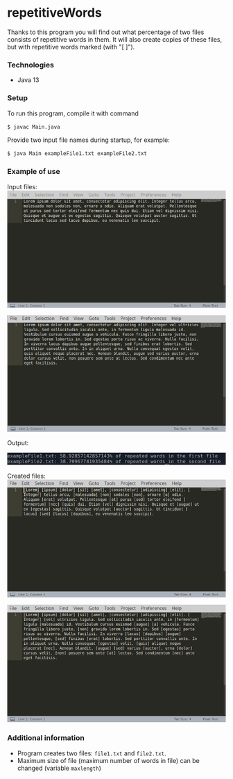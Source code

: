 # repetitiveWords

Thanks to this program you will find out what percentage of two files consists of repetitive words in them. It will also create copies of these files, but with repetitive words marked (with "[ ]").

### Technologies
* Java 13

### Setup
To run this program, compile it with command
```sh
$ javac Main.java
```
Provide two input file names during startup, for example:
```sh
$ java Main exampleFile1.txt exampleFile2.txt
```

### Example of use

Input files:
![File1](./screenshots/exampleFile1.png)

![File2](./screenshots/exampleFile2.png)

Output:


![Output](./screenshots/exampleOutput.png)

Created files:
![File1](./screenshots/file1result.png)

![File2](./screenshots/file2result.png)

### Additional information
* Program creates two files: ```file1.txt``` and ```file2.txt```.
* Maximum size of file (maximum number of words in file) can be changed (variable ```maxlength```)
